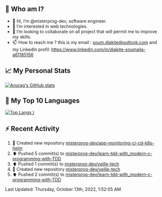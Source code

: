 ## **🔎 Who am I?**
- 👋 Hi, I’m @misterprog-dev, software engineer.
- 👀 I’m interested in web technologies.
- 💞️ I’m looking to collaborate on all project that will permit me to improve my skills.
- 📫 How to reach me ? this is my email : soum.diakite@outlook.com and my LinkedIn profil: https://www.linkedin.com/in/diakite-soumaila-a61185156


## **📈 My Personal Stats**
[![Anurag's GitHub stats](https://github-readme-stats.vercel.app/api?username=misterprog-dev&count_private=true&show_icons=true)](https://github.com/anuraghazra/github-readme-stats)

## **📣 My Top 10 Languages**
[![Top Langs](https://github-readme-stats.vercel.app/api/top-langs/?username=misterprog-dev&langs_count=10&layout=compact&hide=html,css&hide_title=true&&&show_icons=true)
)](https://github.com/anuraghazra/github-readme-stats)

## **⚡ Recent Activity**
<!--RECENT_ACTIVITY:start-->
1. 📔 Created new repository [misterprog-dev/app-monitoring-ci-cd-k8s-helm](https://github.com/misterprog-dev/app-monitoring-ci-cd-k8s-helm)
2. ⬆️ Pushed 5 commit(s) to [misterprog-dev/learn-tdd-with_modern-c-programming-with-TDD](https://github.com/misterprog-dev/learn-tdd-with_modern-c-programming-with-TDD)
3. ⬆️ Pushed 1 commit(s) to [misterprog-dev/veille-tech](https://github.com/misterprog-dev/veille-tech)
4. 📔 Created new repository [misterprog-dev/veille-tech](https://github.com/misterprog-dev/veille-tech)
5. ⬆️ Pushed 2 commit(s) to [misterprog-dev/learn-tdd-with_modern-c-programming-with-TDD](https://github.com/misterprog-dev/learn-tdd-with_modern-c-programming-with-TDD)
<!--RECENT_ACTIVITY:end-->
<!--RECENT_ACTIVITY:last_update-->
Last Updated: Thursday, October 13th, 2022, 1:52:05 AM
<!--RECENT_ACTIVITY:last_update_end-->

<!---
misterprog-dev/misterprog-dev is a ✨ special ✨ repository because its `README.md` (this file) appears on your GitHub profile.
You can click the Preview link to take a look at your changes.
--->


